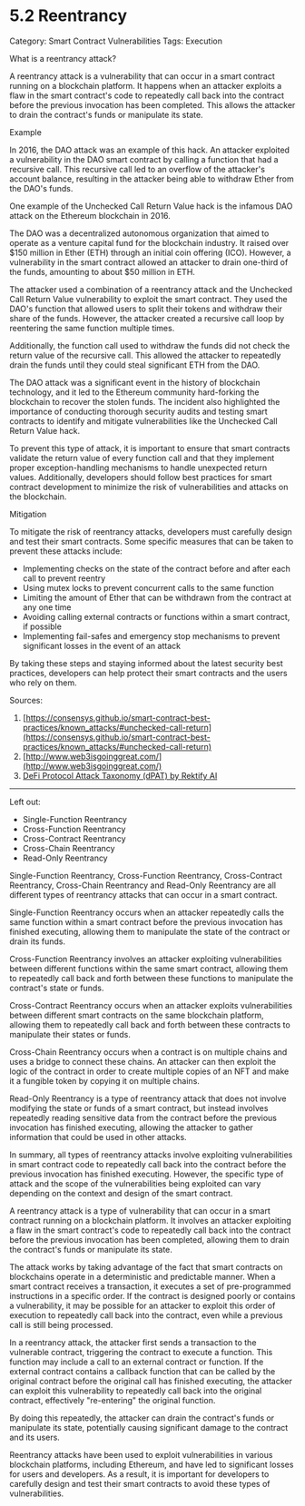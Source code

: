 # 5.2 Reentrancy

Category: Smart Contract Vulnerabilities
Tags: Execution

What is a reentrancy attack?

A reentrancy attack is a vulnerability that can occur in a smart contract running on a blockchain platform. It happens when an attacker exploits a flaw in the smart contract's code to repeatedly call back into the contract before the previous invocation has been completed. This allows the attacker to drain the contract's funds or manipulate its state.

Example

In 2016, the DAO attack was an example of this hack. An attacker exploited a vulnerability in the DAO smart contract by calling a function that had a recursive call. This recursive call led to an overflow of the attacker's account balance, resulting in the attacker being able to withdraw Ether from the DAO's funds.

One example of the Unchecked Call Return Value hack is the infamous DAO attack on the Ethereum blockchain in 2016.

The DAO was a decentralized autonomous organization that aimed to operate as a venture capital fund for the blockchain industry. It raised over $150 million in Ether (ETH) through an initial coin offering (ICO). However, a vulnerability in the smart contract allowed an attacker to drain one-third of the funds, amounting to about $50 million in ETH.

The attacker used a combination of a reentrancy attack and the Unchecked Call Return Value vulnerability to exploit the smart contract. They used the DAO's function that allowed users to split their tokens and withdraw their share of the funds. However, the attacker created a recursive call loop by reentering the same function multiple times.

Additionally, the function call used to withdraw the funds did not check the return value of the recursive call. This allowed the attacker to repeatedly drain the funds until they could steal significant ETH from the DAO.

The DAO attack was a significant event in the history of blockchain technology, and it led to the Ethereum community hard-forking the blockchain to recover the stolen funds. The incident also highlighted the importance of conducting thorough security audits and testing smart contracts to identify and mitigate vulnerabilities like the Unchecked Call Return Value hack.

To prevent this type of attack, it is important to ensure that smart contracts validate the return value of every function call and that they implement proper exception-handling mechanisms to handle unexpected return values. Additionally, developers should follow best practices for smart contract development to minimize the risk of vulnerabilities and attacks on the blockchain.

Mitigation

To mitigate the risk of reentrancy attacks, developers must carefully design and test their smart contracts. Some specific measures that can be taken to prevent these attacks include:

- Implementing checks on the state of the contract before and after each call to prevent reentry
- Using mutex locks to prevent concurrent calls to the same function
- Limiting the amount of Ether that can be withdrawn from the contract at any one time
- Avoiding calling external contracts or functions within a smart contract, if possible
- Implementing fail-safes and emergency stop mechanisms to prevent significant losses in the event of an attack

By taking these steps and staying informed about the latest security best practices, developers can help protect their smart contracts and the users who rely on them.

Sources: 

1. [https://consensys.github.io/smart-contract-best-practices/known_attacks/#unchecked-call-return](https://consensys.github.io/smart-contract-best-practices/known_attacks/#unchecked-call-return)
2. [http://www.web3isgoinggreat.com/](http://www.web3isgoinggreat.com/)
3. [DeFi Protocol Attack Taxonomy (dPAT) by Rektify AI](https://github.com/RektifyAI/attack-playbook/blob/main/taxonomy/defi_taxonomy.md)

---

Left out:

- Single-Function Reentrancy
- Cross-Function Reentrancy
- Cross-Contract Reentrancy
- Cross-Chain Reentrancy
- Read-Only Reentrancy

Single-Function Reentrancy, Cross-Function Reentrancy, Cross-Contract Reentrancy, Cross-Chain Reentrancy and Read-Only Reentrancy are all different types of reentrancy attacks that can occur in a smart contract.

Single-Function Reentrancy occurs when an attacker repeatedly calls the same function within a smart contract before the previous invocation has finished executing, allowing them to manipulate the state of the contract or drain its funds.

Cross-Function Reentrancy involves an attacker exploiting vulnerabilities between different functions within the same smart contract, allowing them to repeatedly call back and forth between these functions to manipulate the contract's state or funds.

Cross-Contract Reentrancy occurs when an attacker exploits vulnerabilities between different smart contracts on the same blockchain platform, allowing them to repeatedly call back and forth between these contracts to manipulate their states or funds.

Cross-Chain Reentrancy occurs when a contract is on multiple chains and uses a bridge to connect these chains. An attacker can then exploit the logic of the contract in order to create multiple copies of an NFT and make it a fungible token by copying it on multiple chains.

Read-Only Reentrancy is a type of reentrancy attack that does not involve modifying the state or funds of a smart contract, but instead involves repeatedly reading sensitive data from the contract before the previous invocation has finished executing, allowing the attacker to gather information that could be used in other attacks.

In summary, all types of reentrancy attacks involve exploiting vulnerabilities in smart contract code to repeatedly call back into the contract before the previous invocation has finished executing. However, the specific type of attack and the scope of the vulnerabilities being exploited can vary depending on the context and design of the smart contract.

A reentrancy attack is a type of vulnerability that can occur in a smart contract running on a blockchain platform. It involves an attacker exploiting a flaw in the smart contract's code to repeatedly call back into the contract before the previous invocation has been completed, allowing them to drain the contract's funds or manipulate its state.

The attack works by taking advantage of the fact that smart contracts on blockchains operate in a deterministic and predictable manner. When a smart contract receives a transaction, it executes a set of pre-programmed instructions in a specific order. If the contract is designed poorly or contains a vulnerability, it may be possible for an attacker to exploit this order of execution to repeatedly call back into the contract, even while a previous call is still being processed.

In a reentrancy attack, the attacker first sends a transaction to the vulnerable contract, triggering the contract to execute a function. This function may include a call to an external contract or function. If the external contract contains a callback function that can be called by the original contract before the original call has finished executing, the attacker can exploit this vulnerability to repeatedly call back into the original contract, effectively "re-entering" the original function.

By doing this repeatedly, the attacker can drain the contract's funds or manipulate its state, potentially causing significant damage to the contract and its users.

Reentrancy attacks have been used to exploit vulnerabilities in various blockchain platforms, including Ethereum, and have led to significant losses for users and developers. As a result, it is important for developers to carefully design and test their smart contracts to avoid these types of vulnerabilities.
